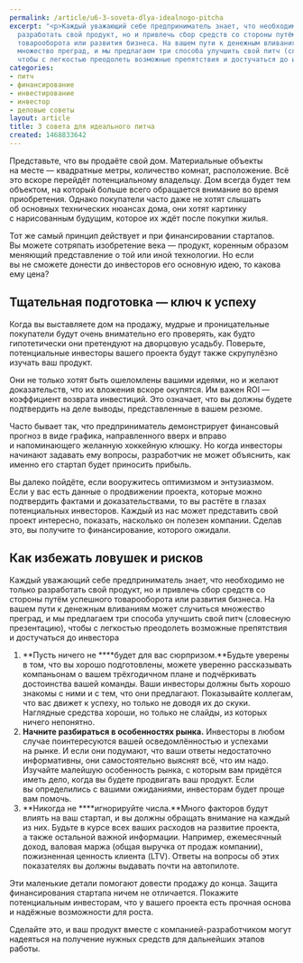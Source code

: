 ```yaml
---
permalink: /article/u6-3-soveta-dlya-idealnogo-pitcha
excerpt: "<p>Каждый уважающий себе предприниматель знает, что необходимо не только
  разработать свой продукт, но и привлечь сбор средств со стороны путём успешного
  товарооборота или развития бизнеса. На вашем пути к денежным вливаниям может случиться
  множество преград, и мы предлагаем три способа улучшить свой питч (словесную презентацию),
  чтобы с легкостью преодолеть возможные препятствия и достучаться до инвестора.</p>"
categories:
- питч
- финансирование
- инвестирование
- инвестор
- деловые советы
layout: article
title: 3 совета для идеального питча
created: 1468833642
---
```

Представьте, что вы продаёте свой дом. Материальные объекты на месте — квадратные метры, количество комнат, расположение. Всё это вскоре перейдёт потенциальному владельцу. Дом всегда будет тем объектом, на который больше всего обращается внимание во время приобретения. Однако покупатели часто даже не хотят слышать об основных технических нюансах дома, они хотят картинку с нарисованным будущим, которое их ждёт после покупки жилья.

Тот же самый принцип действует и при финансировании стартапов. Вы можете сотряпать изобретение века — продукт, коренным образом меняющий представление о той или иной технологии. Но если вы не сможете донести до инвесторов его основную идею, то какова ему цена?

## Тщательная подготовка — ключ к успеху ##

Когда вы выставляете дом на продажу, мудрые и проницательные покупатели будут очень внимательно его проверять, как будто гипотетически они претендуют на дворцовую усадьбу. Поверьте, потенциальные инвесторы вашего проекта будут также скрупулёзно изучать ваш продукт.

Они не только хотят быть ошеломлены вашими идеями, но и желают доказательств, что их вложения вскоре окупятся. Им важен ROI — коэффициент возврата инвестиций. Это означает, что вы должны будете подтвердить на деле выводы, представленные в вашем резюме.

Часто бывает так, что предприниматель демонстрирует финансовый прогноз в виде графика, направленного вверх и вправо и напоминающего желанную хоккейную клюшку. Но когда инвесторы начинают задавать ему вопросы, разработчик не может объяснить, как именно его стартап будет приносить прибыль.

Вы далеко пойдёте, если вооружитесь оптимизмом и энтузиазмом. Если у вас есть данные о продвижении проекта, которые можно подтвердить фактами и доказательствами, то вы растёте в глазах потенциальных инвесторов. Каждый из нас может представить свой проект интересно, показать, насколько он полезен компании. Сделав это, вы получите то финансирование, которого ожидали.

## Как избежать ловушек и рисков ##

Каждый уважающий себе предприниматель знает, что необходимо не только разработать свой продукт, но и привлечь сбор средств со стороны путём успешного товарооборота или развития бизнеса. На вашем пути к денежным вливаниям может случиться множество преград, и мы предлагаем три способа улучшить свой питч (словесную презентацию), чтобы с легкостью преодолеть возможные препятствия и достучаться до инвестора

1.  **Пусть ничего не ****будет для вас сюрпризом.**Будьте уверены в том, что вы хорошо подготовлены, можете уверенно рассказывать компаньонам о вашем трёхгодичном плане и подчёркивать достоинства вашей команды. Ваши инвесторы должны быть хорошо знакомы с ними и с тем, что они предлагают. Показывайте коллегам, что вас движет к успеху, но только не доводя их до скуки. Наглядные средства хороши, но только не слайды, из которых ничего непонятно.
2.  **Начните разбираться в особенностях рынка.** Инвесторы в любом случае поинтересуются вашей осведомлённостью и успехами на рынке. И если они подумают, что ваши ответы недостаточно информативны, они самостоятельно выяснят всё, что им надо. Изучайте малейшую особенность рынка, с которым вам придётся иметь дело, когда вы будете продвигать ваш продукт. Если вы определились с вашими ожиданиями, инвесторам будет проще вам помочь.
3.  **Никогда не ****игнорируйте числа.**Много факторов будут влиять на ваш стартап, и вы должны обращать внимание на каждый из них. Будьте в курсе всех ваших расходов на развитие проекта, а также остальной важной информации. Например, ежемесячный доход, валовая маржа (общая выручка от продаж компании), пожизненная ценность клиента (LTV). Ответы на вопросы об этих показателях вы должны выдавать почти на автопилоте.

Эти маленькие детали помогают довести продажу до конца. Защита финансирования стартапа ничем не отличается. Покажите потенциальным инвесторам, что у вашего проекта есть прочная основа и надёжные возможности для роста.

Сделайте это, и ваш продукт вместе с компанией-разработчиком могут надеяться на получение нужных средств для дальнейших этапов работы.
